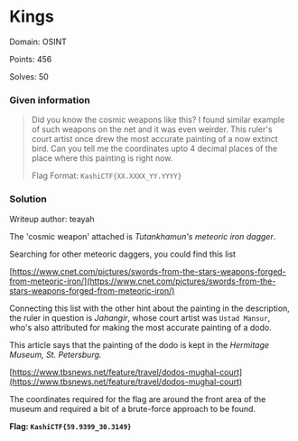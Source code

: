 # Kings

Domain: OSINT

Points: 456

Solves: 50

### Given information

> Did you know the cosmic weapons like this? I found similar example of such weapons on the net and it was even weirder. This ruler's court artist once drew the most accurate painting of a now extinct bird. Can you tell me the coordinates upto 4 decimal places of the place where this painting is right now.
> 
> Flag Format: `KashiCTF{XX.XXXX_YY.YYYY}`

### Solution

Writeup author: teayah

The 'cosmic weapon' attached is *Tutankhamun's meteoric iron dagger*. 

Searching for other meteoric daggers, you could find this list 

[https://www.cnet.com/pictures/swords-from-the-stars-weapons-forged-from-meteoric-iron/](https://www.cnet.com/pictures/swords-from-the-stars-weapons-forged-from-meteoric-iron/)

Connecting this list with the other hint about the painting in the description, the ruler in question is *Jahangir*, whose court artist was `Ustad Mansur`, who's also attributed for making the most accurate painting of a dodo.

This article says that the painting of the dodo is kept in the *Hermitage Museum, St. Petersburg.* 

[https://www.tbsnews.net/feature/travel/dodos-mughal-court](https://www.tbsnews.net/feature/travel/dodos-mughal-court)

The coordinates required for the flag are around the front area of the museum and required a bit of a brute-force approach to be found.

**Flag: `KashiCTF{59.9399_30.3149}`**
